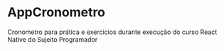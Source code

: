 # AppCronometro
 Cronometro para prática e exercicios durante execução do curso React Native do Sujeito Programador
